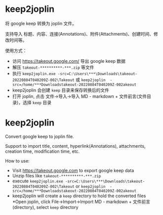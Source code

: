 # keep2joplin

将 google keep 转换为 joplin 文件。

支持导入 标题、内容、连接(Annotations)、附件(Attachments)、创建时间、修改时间等。

使用方式：

* 访问 https://takeout.google.com/ 导出 google keep 数据
* 解压 `takeout-**********-***.zip` 等文件
* 执行 `keep2joplin.exe -src=C:\Users\***\Downloads\takeout-20220804T040209Z-002\Takeout` 或 `keep2joplin  -src=/home/***Downloadstakeout-20220804T040209Z-002akeout`
* keep2joplin 会创建 `keep` 目录来保存转换后的文件
* 打开 joplin, 点击 文件->导入->导入 MD - markdown + 文件前言(文件目录)，选择 `keep` 目录

# keep2joplin

Convert google keep to joplin file.

Support to import title, content, hyperlink(Annotations), attachments, creation time, modification time, etc.

How to use:

* Visit https://takeout.google.com to export google keep data
* Unzip files like `takeout-**********-***.zip`
* execute `keep2joplin.exe -src=C:\Users\***\Downloads\takeout-20220804T040209Z-002\Takeout` or `keep2joplin  -src=/home/***Downloadstakeout-20220804T040209Z-002akeout`
* keep2joplin will create a `keep` directory to hold the converted files
*Open joplin, click File->Import->Import MD - markdown + 文件前言(directory), select `keep` directory

